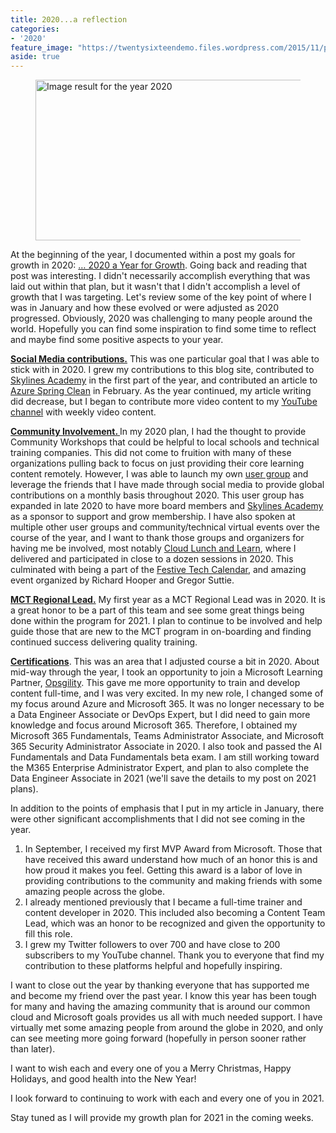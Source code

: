 ```yaml
---
title: 2020...a reflection
categories:
- '2020'
feature_image: "https://twentysixteendemo.files.wordpress.com/2015/11/post.png"
aside: true
---
```



<!-- wp:image {"align":"center","width":516,"height":257} -->
<div class="wp-block-image"><figure class="aligncenter is-resized"><img src="https://th.bing.com/th/id/OIP.kF6ySfdMIEOfWvUQ91-qzwHaDl?w=339&amp;h=169&amp;c=7&amp;o=5&amp;pid=1.7" alt="Image result for the year 2020" width="516" height="257"/></figure></div>
<!-- /wp:image -->

<!-- wp:paragraph -->
<p>At the beginning of the year, I documented within a post my goals for growth in 2020: <a href="https://captainhyperscaler.com/2020/01/09/2020-a-year-for-growth/">… 2020 a Year for&nbsp;Growth</a>.  Going back and reading that post was interesting.  I didn't necessarily accomplish everything that was laid out within that plan, but it wasn't that I didn't accomplish a level of growth that I was targeting.  Let's review some of the key point of where I was in January and how these evolved or were adjusted as 2020 progressed.  Obviously, 2020 was challenging to many people around the world.  Hopefully you can find some inspiration to find some time to reflect and maybe find some positive aspects to your year.</p>
<!-- /wp:paragraph -->

<!-- wp:paragraph -->
<p><strong><span style="text-decoration:underline;">Social Media contributions.</span></strong>  This was one particular goal that I was able to stick with in 2020.  I grew my contributions to this blog site, contributed to <a href="https://courses.skylinesacademy.com/?affcode=180879_p1mljie2" target="_blank" rel="noreferrer noopener">Skylines Academy</a> in the first part of the year, and contributed an article to <a rel="noreferrer noopener" href="https://www.azurespringclean.com/" target="_blank">Azure Spring Clean</a> in February.  As the year continued, my article writing did decrease, but I began to contribute more video content to my <a rel="noreferrer noopener" href="https://www.youtube.com/c/CaptainHyperscaler" target="_blank">YouTube channel</a> with weekly video content.  </p>
<!-- /wp:paragraph -->

<!-- wp:paragraph -->
<p><strong><span style="text-decoration:underline;">Community Involvement. </span></strong> In my 2020 plan, I had the thought to provide Community Workshops that could be helpful to local schools and technical training companies.  This did not come to fruition with many of these organizations pulling back to focus on just providing their core learning content remotely.  However, I was able to launch my own <a rel="noreferrer noopener" href="https://maz365usergroup.github.io/" target="_blank">user group</a> and leverage the friends that I have made through social media to provide global contributions on a monthly basis throughout 2020.  This user group has expanded in late 2020 to have more board members and <a rel="noreferrer noopener" href="https://courses.skylinesacademy.com/?affcode=180879_p1mljie2" target="_blank">Skylines Academy</a> as a sponsor to support and grow membership.  I have also spoken at multiple other user groups and community/technical virtual events over the course of the year, and I want to thank those groups and organizers for having me be involved, most notably <a rel="noreferrer noopener" href="https://www.cloudlunchlearn.com/" target="_blank">Cloud Lunch and Learn</a>, where I delivered and participated in close to a dozen sessions in 2020.  This culminated with being a part of the <a href="https://festivetechcalendar.com/" target="_blank" rel="noreferrer noopener">Festive Tech Calendar</a>, and amazing event organized by Richard Hooper and Gregor Suttie.</p>
<!-- /wp:paragraph -->

<!-- wp:paragraph -->
<p><strong><span style="text-decoration:underline;">MCT Regional Lead.</span></strong> My first year as a MCT Regional Lead was in 2020.  It is a great honor to be a part of this team and see some great things being done within the program for 2021.  I plan to continue to be involved and help guide those that are new to the MCT program in on-boarding and finding continued success delivering quality training.</p>
<!-- /wp:paragraph -->

<!-- wp:paragraph -->
<p><strong><span style="text-decoration:underline;">Certifications</span></strong>. This was an area that I adjusted course a bit in 2020.  About mid-way through the year, I took an opportunity to join a Microsoft Learning Partner, <a rel="noreferrer noopener" href="https://www.opsgility.com" target="_blank">Opsgility</a>.  This gave me more opportunity to train and develop content full-time, and I was very excited.  In my new role, I changed some of my focus around Azure and Microsoft 365.  It was no longer necessary to be a Data Engineer Associate or DevOps Expert, but I did need to gain more knowledge and focus around Microsoft 365.  Therefore, I obtained my Microsoft 365 Fundamentals, Teams Administrator Associate, and Microsoft 365 Security Administrator Associate in 2020.  I also took and passed the AI Fundamentals and Data Fundamentals beta exam.  I am still working toward the M365 Enterprise Administrator Expert, and plan to also complete the Data Engineer Associate in 2021 (we'll save the details to my post on 2021 plans).</p>
<!-- /wp:paragraph -->

<!-- wp:paragraph -->
<p>In addition to the points of emphasis that I put in my article in January, there were other significant accomplishments that I did not see coming in the year.  </p>
<!-- /wp:paragraph -->

<!-- wp:list {"ordered":true} -->
<ol><li>In September, I received my first MVP Award from Microsoft.  Those that have received this award understand how much of an honor this is and how proud it makes you feel.  Getting this award is a labor of love in providing contributions to the community and making friends with some amazing people across the globe.</li><li>I already mentioned previously that I became a full-time trainer and content developer in 2020.  This included also becoming a Content Team Lead, which was an honor to be recognized and given the opportunity to fill this role.</li><li>I grew my Twitter followers to over 700 and have close to 200 subscribers to my YouTube channel.  Thank you to everyone that find my contribution to these platforms helpful and hopefully inspiring.</li></ol>
<!-- /wp:list -->

<!-- wp:paragraph -->
<p>I want to close out the year by thanking everyone that has supported me and become my friend over the past year.  I know this year has been tough for many and having the amazing community that is around our common cloud and Microsoft goals provides us all with much needed support.  I have virtually met some amazing people from around the globe in 2020, and only can see meeting more going forward (hopefully in person sooner rather than later).  </p>
<!-- /wp:paragraph -->

<!-- wp:paragraph -->
<p>I want to wish each and every one of you a Merry Christmas, Happy Holidays, and good health into the New Year! </p>
<!-- /wp:paragraph -->

<!-- wp:paragraph -->
<p>I look forward to continuing to work with each and every one of you in 2021. </p>
<!-- /wp:paragraph -->

<!-- wp:paragraph -->
<p>Stay tuned as I will provide my growth plan for 2021 in the coming weeks.  </p>
<!-- /wp:paragraph -->